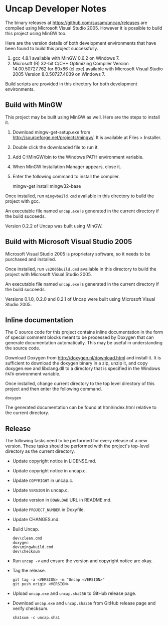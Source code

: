 Uncap Developer Notes
=====================
The binary releases at <https://github.com/susam/uncap/releases> are
compiled using Microsoft Visual Studio 2005. However it is possible to
build this project using MinGW too.

Here are the version details of both development environments that have
been found to build this project successfully.

  1. gcc 4.8.1 available with MinGW 0.6.2 on Windows 7.
  2. Microsoft (R) 32-bit C/C++ Optimizing Compiler Version
     14.00.50727.762 for 80x86 (cl.exe) available with
     Microsoft Visual Studio 2005 Version 8.0.50727.4039 on Windows 7.

Build scripts are provided in this directory for both development
environments.


Build with MinGW
----------------
This project may be built using MinGW as well. Here are the steps to
install it.

  1. Download mingw-get-setup.exe from
     <http://sourceforge.net/projects/mingw/>.
     It is available at Files > Installer.

  2. Double click the downloaded file to run it.

  3. Add C:\MinGW\bin to the Windows PATH environment variable.

  4. When MinGW Installation Manager appears, close it.

  5. Enter the following command to install the compiler.

        mingw-get install mingw32-base

Once installed, run `mingwbuild.cmd` available in this directory to
build the project with gcc.

An executable file named `uncap.exe` is generated in the current
directory if the build succeeds.

Version 0.2.2 of Uncap was built using MinGW.


Build with Microsoft Visual Studio 2005
---------------------------------------
Microsoft Visual Studio 2005 is proprietary software, so it needs to be
purchased and installed.

Once installed, run `vs2005build.cmd` available in this directory to
build the project with Microsoft Visual Studio 2005.

An executable file named `uncap.exe` is generated in the current
directory if the build succeeds.

Versions 0.1.0, 0.2.0 and 0.2.1 of Uncap were built using Microsoft
Visual Studio 2005.


Inline documentation
--------------------
The C source code for this project contains inline documentation in the
form of special comment blocks meant to be processed by Doxygen that can
generate documentation automatically. This may be useful in
understanding the source code.

Download Doxygen from <http://doxygen.nl/download.html> and install it.
It is sufficient to download the doxygen binary in a zip, unzip it, and
copy doxygen.exe and libclang.dll to a directory that is specified in
the Windows `PATH` environment variable.

Once installed, change current directory to the top level directory of
this project and then enter the following command.

    doxygen

The generated documentation can be found at html\index.html relative to
the current directory.


Release
-------
The following tasks need to be performed for every release of a new
version. These tasks should be performed with the project's top-level
directory as the current directory.

  - Update copyright notice in LICENSE.md.
  - Update copyright notice in uncap.c.
  - Update `COPYRIGHT` in uncap.c.
  - Update `VERSION` in uncap.c.
  - Update version in `DOWNLOAD` URL in README.md.
  - Update `PROJECT_NUMBER` in Doxyfile.
  - Update CHANGES.md.
  - Build Uncap.

        dev\clean.cmd
        doxygen
        dev\mingwbuild.cmd
        dev\checksum

  - Run `uncap -v` and ensure the version and copyright notice are okay.
  - Tag the release.

        git tag -a <VERSION> -m "Uncap <VERSION>"
        git push origin <VERSION>

  - Upload `uncap.exe` and `uncap.sha256` to GitHub release page.
  - Download `uncap.exe` and `uncap.sha256` from GitHub release page and
    verify checksum.

        sha1sum -c uncap.sha1
